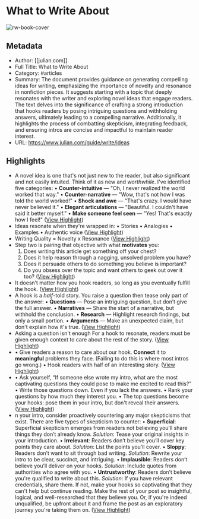 # What to Write About

![rw-book-cover](https://assets.website-files.com/54a5a40be53a05f34703dd18/5d3612c1918b28e348b1b374_writing%20opengraph.jpg)

## Metadata
- Author: [[julian.com]]
- Full Title: What to Write About
- Category: #articles
- Summary: The document provides guidance on generating compelling ideas for writing, emphasizing the importance of novelty and resonance in nonfiction pieces. It suggests starting with a topic that deeply resonates with the writer and exploring novel ideas that engage readers. The text delves into the significance of crafting a strong introduction that hooks readers by posing intriguing questions and withholding answers, ultimately leading to a compelling narrative. Additionally, it highlights the process of combatting skepticism, integrating feedback, and ensuring intros are concise and impactful to maintain reader interest.
- URL: https://www.julian.com/guide/write/ideas

## Highlights
- A novel idea is one that's not just new to the reader, but also significant and not easily intuited. Think of it as new and *worthwhile*. I've identified five categories:
  • **Counter-intuitive** — "Oh, I never realized the world worked that way."
  • **Counter-narrative** — "Wow, that's not how I was told the world worked!"
  • **Shock and awe** — "That's crazy. I would have never believed it."
  • **Elegant articulations** — "Beautiful. I couldn't have said it better myself."
  • **Make someone feel seen** — "Yes! That's exactly how I feel!" ([View Highlight](https://read.readwise.io/read/01hqqps1fj5yceky85s8cdxv5n))
- Ideas resonate when they're wrapped in:
  • Stories
  • Analogies
  • Examples
  • Authentic voice ([View Highlight](https://read.readwise.io/read/01hqqpsfpwmw2scgkfe6y33zx4))
- Writing Quality = Novelty x Resonance ([View Highlight](https://read.readwise.io/read/01hqqpsmqz2rh3cv64ac83mcgy))
- Step two is pairing that objective with what **motivates** you: 
  1. Does writing this article get something off your chest?
  2. Does it help reason through a nagging, unsolved problem you have?
  3. Does it persuade others to do something you believe is important?
  4. Do you obsess over the topic and want others to geek out over it too? ([View Highlight](https://read.readwise.io/read/01hqqptj4k5jxzkm9d9qr6cf89))
- It doesn’t matter how you hook readers, so long as you eventually fulfill the hook. ([View Highlight](https://read.readwise.io/read/01hqqpv7ep27vy1t1qr3gvr2qg))
- A hook is a *half*-told story. You raise a question then tease only part of the answer: 
  • **Questions** — Pose an intriguing question, but don’t give the full answer.
  • **Narratives** — Share the start of a narrative, but withhold the conclusion.
  • **Research** — Highlight research findings, but only a small portion.
  • **Arguments** — Make an unexpected claim, but don't explain how it's true. ([View Highlight](https://read.readwise.io/read/01hqqpvxht12n5j2btxh3j766v))
- Asking a question isn't enough
  For a hook to resonate, readers must be given enough context to care about the rest of the story. ([View Highlight](https://read.readwise.io/read/01hqqpxatqs4wtds66e9n6mdn0))
- • Give readers a reason to care about our hook. **Connect** it to **meaningful** problems they face. (Failing to do this is where most intros go wrong.)
  • Hook readers with half of an interesting story. ([View Highlight](https://read.readwise.io/read/01hqqpxngf6ftjf30t73hyfvq6))
- • Ask yourself, “If someone else wrote my intro, what are the most captivating questions they could pose to make me excited to read this?”
  • Write those questions down. Even if you lack the answers.
  • Rank your questions by how much they interest you.
  • The top questions become your hooks: pose them in your intro, but don't reveal their answers. ([View Highlight](https://read.readwise.io/read/01hqqpy9g4srwzxc5q5f04adxg))
- n your intro, consider proactively countering any major skepticisms that exist. There are five types of skepticism to counter: 
  • **Superficial**: Superficial skepticism emerges from readers not believing you’ll share things they don’t already know. 
  *Solution*: Tease your original insights in your introduction.**‍**
  • **Irrelevant**: Readers don’t believe you’ll cover key points they care about. 
  *Solution*: List the points you’ll cover.**‍**
  • **Sloppy**: Readers don’t want to sit through bad writing. 
  *Solution*: Rewrite your intro to be clear, succinct, and intriguing.**‍**
  • **Implausible**: Readers don’t believe you’ll deliver on your hooks. 
  *Solution*: Include quotes from authorities who agree with you.
  • **Untrustworthy**: Readers don’t believe you're qualified to write about this. 
  *Solution*: If you have relevant credentials, share them. If not, make your hooks so captivating that they can't help but continue reading. Make the rest of your post so insightful, logical, and well-researched that they believe you. Or, if you're indeed unqualified, be upfront about it and frame the post as an exploratory journey you're taking them on. ([View Highlight](https://read.readwise.io/read/01hqqq2b0y8bayrw4116byeryn))
